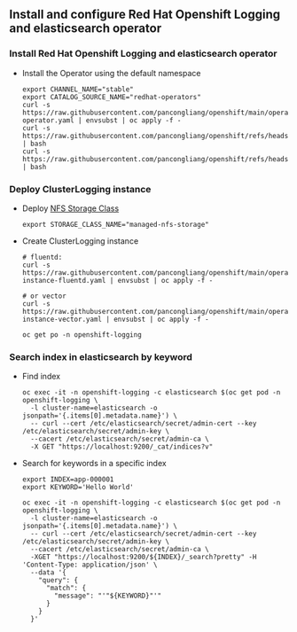 ## Install and configure Red Hat Openshift Logging and elasticsearch operator

### Install Red Hat Openshift Logging and elasticsearch operator

* Install the Operator using the default namespace
  ```
  export CHANNEL_NAME="stable"
  export CATALOG_SOURCE_NAME="redhat-operators"
  curl -s https://raw.githubusercontent.com/pancongliang/openshift/main/operator/logging/elasticsearch/01-operator.yaml | envsubst | oc apply -f -
  curl -s https://raw.githubusercontent.com/pancongliang/openshift/refs/heads/main/operator/approve_ip.sh | bash
  curl -s https://raw.githubusercontent.com/pancongliang/openshift/refs/heads/main/operator/approve_ip.sh | bash
  ```
  

### Deploy ClusterLogging instance

* Deploy [NFS Storage Class](https://github.com/pancongliang/openshift/blob/main/storage/nfs-storageclass/readme.md)
  ```
  export STORAGE_CLASS_NAME="managed-nfs-storage"
  ```

* Create ClusterLogging instance
  ```
  # fluentd:
  curl -s https://raw.githubusercontent.com/pancongliang/openshift/main/operator/logging/elasticsearch/02-instance-fluentd.yaml | envsubst | oc apply -f -

  # or vector 
  curl -s https://raw.githubusercontent.com/pancongliang/openshift/main/operator/logging/elasticsearch/02-instance-vector.yaml | envsubst | oc apply -f -
  
  oc get po -n openshift-logging
  ```

### Search index in elasticsearch by keyword

* Find index
  ```
  oc exec -it -n openshift-logging -c elasticsearch $(oc get pod -n openshift-logging \
    -l cluster-name=elasticsearch -o jsonpath='{.items[0].metadata.name}') \
    -- curl --cert /etc/elasticsearch/secret/admin-cert --key /etc/elasticsearch/secret/admin-key \
    --cacert /etc/elasticsearch/secret/admin-ca \
    -X GET "https://localhost:9200/_cat/indices?v"
  ```

* Search for keywords in a specific index
  ```
  export INDEX=app-000001
  export KEYWORD='Hello World'
  
  oc exec -it -n openshift-logging -c elasticsearch $(oc get pod -n openshift-logging \
    -l cluster-name=elasticsearch -o jsonpath='{.items[0].metadata.name}') \
    -- curl --cert /etc/elasticsearch/secret/admin-cert --key /etc/elasticsearch/secret/admin-key \
    --cacert /etc/elasticsearch/secret/admin-ca \
    -XGET "https://localhost:9200/${INDEX}/_search?pretty" -H 'Content-Type: application/json' \
    --data '{
      "query": {
        "match": {
          "message": "'"${KEYWORD}"'"
        }
      }
    }'
  ```
